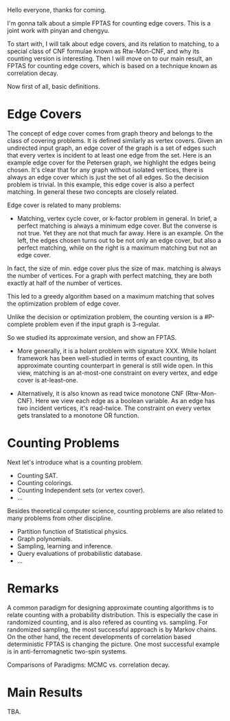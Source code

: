 Hello everyone, thanks for coming.

I'm gonna talk about a simple FPTAS for counting edge covers.
This is a joint work with pinyan and chengyu.

To start with, I will talk about edge covers, and its relation to matching, to a special class of CNF formulae known as Rtw-Mon-CNF, and why its counting version is interesting.
Then I will move on to our main result, an FPTAS for counting edge covers, which is based on a technique known as correlation decay.

Now first of all, basic definitions.

# Edge Covers
The concept of edge cover comes from graph theory and belongs to the class of covering problems. It is defined similarly as vertex covers. Given an undirected input graph, an edge cover of the graph is a set of edges such that every vertex is incident to at least one edge from the set.
Here is an example edge cover for the Petersen graph, we highlight the edges being chosen. 
It's clear that for any graph without isolated vertices, there is always an edge cover which is just the set of all edges.
So the decision problem is trivial.
In this example, this edge cover is also a perfect matching.
In general these two concepts are closely related.

Edge cover is related to many problems:
* Matching, vertex cycle cover, or k-factor problem in general. 
In brief, a perfect matching is always a minimum edge cover. 
But the converse is not true. Yet they are not that much far away.
Here is an example.
On the left, the edges chosen turns out to be not only an edge cover, but also a perfect matching, while on the right is a maximum matching but not an edge cover.

In fact, the size of min. edge cover plus the size of max. matching is always the number of vertices.
For a graph with perfect matching, they are both exactly at half of the number of vertices.

This led to a greedy algorithm based on a maximum matching that solves the optimization problem of edge cover.

Unlike the decision or optimization problem, the counting version is a #P-complete problem even if the input graph is 3-regular.

So we studied its approximate version, and show an FPTAS.

* More generally, it is a holant problem with signature XXX.
While holant framework has been well-studied in terms of exact counting, its approximate counting counterpart in general is still wide open.
In this view, matching is an at-most-one constraint on every vertex, and edge cover is at-least-one.

* Alternatively, it is also known as read twice monotone CNF (Rtw-Mon-CNF).
Here we view each edge as a boolean variable. As an edge has two incident vertices, it's read-twice. The constraint on every vertex gets translated to a monotone OR function.

# Counting Problems
Next let's introduce what is a counting problem.
* Counting SAT.
* Counting colorings.
* Counting Independent sets (or vertex cover).
* ...

Besides theoretical computer science, counting problems are also related to many problems from other discipline.
* Partition function of Statistical physics.
* Graph polynomials.
* Sampling, learning and inference.
* Query evaluations of probabilistic database.
* ...

# Remarks
A common paradigm for designing approximate counting algorithms is to relate counting with a probability distribution.
This is especially the case in randomized counting, and is also refered as counting vs. sampling.
For randomized sampling, the most successful approach is by Markov chains.
On the other hand, the recent developments of correlation based deterministic FPTAS is changing the picture.
One most successful example is in anti-ferromagnetic two-spin systems.

Comparisons of Paradigms: MCMC vs. correlation decay.

# Main Results
TBA.
